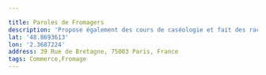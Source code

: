 ```yaml
---

title: Paroles de Fromagers
description: 'Propose également des cours de caséologie et fait des raclettes ! '
lat: '48.8693613'
lon: '2.3687224'
address: 39 Rue de Bretagne, 75003 Paris, France
tags: Commerce,Fromage
---
```

